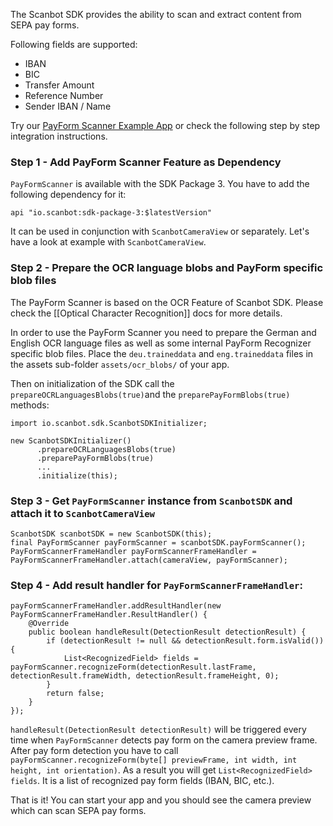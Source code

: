 The Scanbot SDK provides the ability to scan and extract content from SEPA pay forms.

Following fields are supported:
- IBAN
- BIC 
- Transfer Amount 
- Reference Number
- Sender IBAN / Name

Try our [PayForm Scanner Example App](https://github.com/doo/scanbot-sdk-example-android/tree/master/classical-components-demo/payform-scanner) or check the following step by step integration instructions.

### Step 1 - Add PayForm Scanner Feature as Dependency

`PayFormScanner` is available with the SDK Package 3. You have to add the following dependency for it:

    api "io.scanbot:sdk-package-3:$latestVersion"

It can be used in conjunction with `ScanbotCameraView` or separately. Let's have a look at example with `ScanbotCameraView`.


### Step 2 - Prepare the OCR language blobs and PayForm specific blob files
The PayForm Scanner is based on the OCR Feature of Scanbot SDK. Please check the [[Optical Character Recognition]] docs for more details.

In order to use the PayForm Scanner you need to prepare the German and English OCR language files as well as some internal PayForm Recognizer specific blob files. Place the `deu.traineddata` and `eng.traineddata` files in the assets sub-folder `assets/ocr_blobs/` of your app.

Then on initialization of the SDK call the `prepareOCRLanguagesBlobs(true)`and the `preparePayFormBlobs(true)` methods:
```
import io.scanbot.sdk.ScanbotSDKInitializer;

new ScanbotSDKInitializer()
      .prepareOCRLanguagesBlobs(true)
      .preparePayFormBlobs(true)
      ...
      .initialize(this);
```

### Step 3 - Get `PayFormScanner` instance from `ScanbotSDK` and attach it to `ScanbotCameraView`

    ScanbotSDK scanbotSDK = new ScanbotSDK(this);
    final PayFormScanner payFormScanner = scanbotSDK.payFormScanner();
    PayFormScannerFrameHandler payFormScannerFrameHandler = PayFormScannerFrameHandler.attach(cameraView, payFormScanner);

### Step 4 - Add result handler for `PayFormScannerFrameHandler`:

    payFormScannerFrameHandler.addResultHandler(new PayFormScannerFrameHandler.ResultHandler() {
        @Override
        public boolean handleResult(DetectionResult detectionResult) {
            if (detectionResult != null && detectionResult.form.isValid()) {
                List<RecognizedField> fields = payFormScanner.recognizeForm(detectionResult.lastFrame, detectionResult.frameWidth, detectionResult.frameHeight, 0);
            }
            return false;
        }
    });

`handleResult(DetectionResult detectionResult)` will be triggered every time when `PayFormScanner` detects pay form on the camera preview frame. After pay form detection you have to call `payFormScanner.recognizeForm(byte[] previewFrame, int width, int height, int orientation)`. As a result you will get `List<RecognizedField> fields`. It is a list of recognized pay form fields (IBAN, BIC, etc.). 

That is it! You can start your app and you should see the camera preview which can scan SEPA pay forms.
